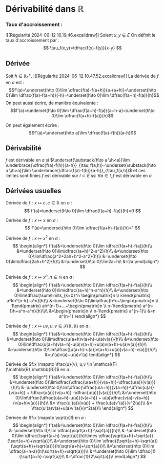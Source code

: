 # Dérivabilité dans $\mathbb{R}$
### Taux d'accroissement :
![[Régularité 2024-06-12 10.19.46.excalidraw]]
Soient $x,y \in E$
On définit le taux d'accroissement par :
$$
\tau_f(x,y)=\dfrac{f(x)-f(y)}{x-y}
$$
## Dérivée
Soit $h \in \mathbb{R}_*^+$.
![[Régularité 2024-06-12 10.47.52.excalidraw]]
La dérivée de $f$ en $a$ est :
$$f'(a)=\underset{h\to 0}\lim \dfrac{f(a)-f(a+h)}{a-(a+h)}=\underset{h\to 0}\lim \dfrac{f(a)-f(a+h)}{-h}=\underset{h\to 0}\lim \dfrac{f(a+h)-f(a)}{h}$$
On peut aussi écrire, de manière équivalente :
$$f'(a)=\underset{h\to 0}\lim \dfrac{f(a+h)-f(a)}{a+h-a}=\underset{h\to 0}\lim \dfrac{f(a+h)-f(a)}{h}$$

On peut également écrire :
$$f'(a)=\underset{h\to a}\lim \dfrac{f(a)-f(h)}{a-h}$$

## Dérivabilité
$f$ est dérivable en $a$ si $\underset{\substack{h\to a \\h<a}}\lim \underbrace{\dfrac{f(a)-f(h)}{a-h}}_{\tau_f(a,h)}=\underset{\substack{h\to a \\h>a}}\lim \underbrace{\dfrac{f(a)-f(h)}{a-h}}_{\tau_f(a,h)}$ et ces limites sont finies
$f$ est dérivable sur $I \subset E$ ssi $\forall a \in I,f\text{ est dérivable en }a$

## Dérivées usuelles
Dérivée de $f:x \mapsto c,c\in \mathbb{R}$ en $a$ :
$$
f'(a)=\underset{h\to 0}\lim \dfrac{f(a+h)-f(a)}{h}=0
$$

Dérivée de $f:x \mapsto x$ en $a$ :
$$
f'(a)=\underset{h\to 0}\lim \dfrac{f(a+h)-f(a)}{h}=1
$$

Dérivée de $f:x \mapsto x^2$ en $a$ :
$$
\begin{align*}
f'(a)&=\underset{h\to 0}\lim \dfrac{f(a+h)-f(a)}{h}\\
&=\underset{h\to 0}\lim\dfrac{(a+h)^2-a^2}{h}\\
&=\underset{h\to 0}\lim\dfrac{a^2+2ah+h^2-a^2}{h}\\
&=\underset{h\to 0}\lim\dfrac{2ah+h^2}{h}\\
&=\underset{h\to 0}\lim2a+h\\
&=2a
\end{align*}
$$

Dérivée de $f:x \mapsto x^n, n\in \mathbb{N}$ en $a$ :
$$
\begin{align*}
f'(a)&=\underset{h\to 0}\lim \dfrac{f(a+h)-f(a)}{h}\\
&=\underset{h\to 0}\lim\dfrac{(a+h)^n-a^n}{h}\\
&=\underset{h\to 0}\lim\dfrac{\sum\limits_{k=0}^n \begin{pmatrix}n \\ k\end{pmatrix} a^kh^{n-k}-a^n}{h}\\
&=\underset{h\to 0}\lim\dfrac{h^n+\begin{pmatrix}n \\ 1\end{pmatrix} ah^{n-1}+...+\begin{pmatrix}n \\ n-1\end{pmatrix} a^{n-1}h+a^n-a^n}{h}\\\\
&=\begin{pmatrix}n \\ n-1\end{pmatrix} a^{n-1}\\
&=n a^{n-1}
\end{align*}
$$

Dérivée de $f:x \mapsto uv, u,v \in \mathcal{F}(\mathbb{R},\mathbb{R})$ en $a$ :
$$
\begin{align*}
f'(a)&=\underset{h\to 0}\lim \dfrac{f(a+h)-f(a)}{h}\\
&=\underset{h\to 0}\lim\dfrac{u(a+h)v(a+h)-u(a)v(a)}{h}\\
&=\underset{h\to 0}\lim\dfrac{u(a+h)v(a+h)-u(a)v(a+h)+u(a)v(a+h)-u(a)v(a)}{h}\\
&=\underset{h\to 0}\lim\dfrac{[u(a+h)-u(a)]v(a+h)+u(a)[v(a+h)-v(a)]}{h}\\
&=u'(a)v(a)+u(a)v'(a)
\end{align*}
$$

Dérivée de $f:x \mapsto \frac{u}{v}, u,v \in \mathcal{F}(\mathbb{R},\mathbb{R})$ en $a$ :
$$
\begin{align*}
f'(a)&=\underset{h\to 0}\lim \dfrac{f(a+h)-f(a)}{h}\\
&=\underset{h\to 0}\lim\dfrac{\dfrac{u(a+h)}{v(a+h)}-\dfrac{u(a)}{v(a)}}{h}\\
&=\underset{h\to 0}\lim\dfrac{\dfrac{u(a+h)}{v(a+h)}-\dfrac{u(a)}{v(a+h)} + \dfrac{u(a)}{v(a+h)} -\dfrac{u(a)}{v(a)}}{h}\\
&=\underset{h\to 0}\lim\dfrac{\dfrac{u(a+h)-u(a)}{v(a+h)} + u(a)\dfrac{v(a)-v(a+h)}{v(a+h)v(a)}}{h}\\
&= \frac{u'(a)}{v(a)} + \frac{u(a)v'(a)}{v^2(a)}\\
&= \frac{u'(a)v(a)+u(a)v'(a)}{v^2(a)}\\
\end{align*}
$$

Dérivée de $f:x \mapsto \sqrt{x}$ en $a$ :
$$
\begin{align*}
f'(a)&=\underset{h\to 0}\lim \dfrac{f(a+h)-f(a)}{h}\\
&=\underset{h\to 0}\lim \dfrac{\sqrt{a+h}-\sqrt{a}}{h}\\
&=\underset{h\to 0}\lim \dfrac{\sqrt{a+h}-\sqrt{a}}{h}\times \dfrac{\sqrt{a+h}+\sqrt{a}}{\sqrt{a+h}+\sqrt{a}}\\
&=\underset{h\to 0}\lim \dfrac{(\sqrt{a+h}-\sqrt{a})(\sqrt{a+h}+\sqrt{a})}{h(\sqrt{a+h}+\sqrt{a})}\\
&=\underset{h\to 0}\lim \dfrac{a+h-a}{h(\sqrt{a+h}+\sqrt{a})}\\
&=\underset{h\to 0}\lim \dfrac{1}{\sqrt{a+h}+\sqrt{a}}\\
&=\dfrac{1}{2\sqrt{a}}\\
\end{align*}
$$
